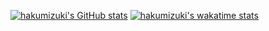 [![hakumizuki's GitHub stats](https://github-readme-stats.vercel.app/api?username=hakumizuki)](https://github.com/hakumizuki/github-readme-stats)
[![hakumizuki's wakatime stats](https://github-readme-stats.vercel.app/api/wakatime?username=hakumizuki)](https://github.com/hakumizuki/github-readme-stats)
